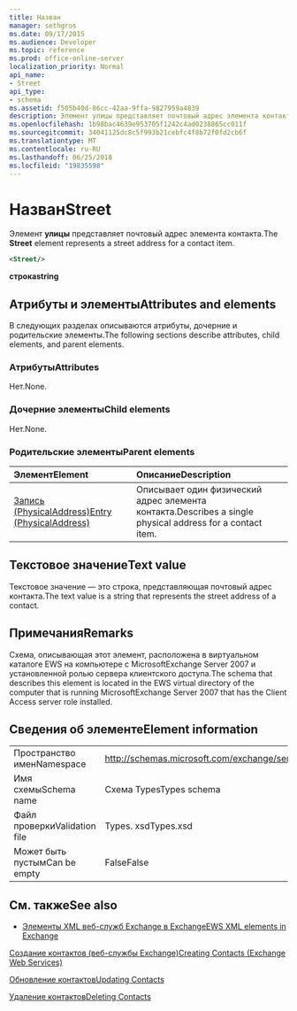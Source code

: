 ```yaml
---
title: Назван
manager: sethgros
ms.date: 09/17/2015
ms.audience: Developer
ms.topic: reference
ms.prod: office-online-server
localization_priority: Normal
api_name:
- Street
api_type:
- schema
ms.assetid: f505b40d-86cc-42aa-9ffa-9827959a4839
description: Элемент улицы представляет почтовый адрес элемента контакта.
ms.openlocfilehash: 1b98bac4639e953705f1242c4ad0238865cc011f
ms.sourcegitcommit: 34041125dc8c5f993b21cebfc4f8b72f0fd2cb6f
ms.translationtype: MT
ms.contentlocale: ru-RU
ms.lasthandoff: 06/25/2018
ms.locfileid: "19835598"
---
```

# <a name="street"></a><span data-ttu-id="c46e9-103">Назван</span><span class="sxs-lookup"><span data-stu-id="c46e9-103">Street</span></span>

<span data-ttu-id="c46e9-104">Элемент **улицы** представляет почтовый адрес элемента контакта.</span><span class="sxs-lookup"><span data-stu-id="c46e9-104">The **Street** element represents a street address for a contact item.</span></span> 
  
```xml
<Street/>
```

 <span data-ttu-id="c46e9-105">**строка**</span><span class="sxs-lookup"><span data-stu-id="c46e9-105">**string**</span></span>
## <a name="attributes-and-elements"></a><span data-ttu-id="c46e9-106">Атрибуты и элементы</span><span class="sxs-lookup"><span data-stu-id="c46e9-106">Attributes and elements</span></span>

<span data-ttu-id="c46e9-107">В следующих разделах описываются атрибуты, дочерние и родительские элементы.</span><span class="sxs-lookup"><span data-stu-id="c46e9-107">The following sections describe attributes, child elements, and parent elements.</span></span>
  
### <a name="attributes"></a><span data-ttu-id="c46e9-108">Атрибуты</span><span class="sxs-lookup"><span data-stu-id="c46e9-108">Attributes</span></span>

<span data-ttu-id="c46e9-109">Нет.</span><span class="sxs-lookup"><span data-stu-id="c46e9-109">None.</span></span>
  
### <a name="child-elements"></a><span data-ttu-id="c46e9-110">Дочерние элементы</span><span class="sxs-lookup"><span data-stu-id="c46e9-110">Child elements</span></span>

<span data-ttu-id="c46e9-111">Нет.</span><span class="sxs-lookup"><span data-stu-id="c46e9-111">None.</span></span>
  
### <a name="parent-elements"></a><span data-ttu-id="c46e9-112">Родительские элементы</span><span class="sxs-lookup"><span data-stu-id="c46e9-112">Parent elements</span></span>

|<span data-ttu-id="c46e9-113">**Элемент**</span><span class="sxs-lookup"><span data-stu-id="c46e9-113">**Element**</span></span>|<span data-ttu-id="c46e9-114">**Описание**</span><span class="sxs-lookup"><span data-stu-id="c46e9-114">**Description**</span></span>|
|:-----|:-----|
|[<span data-ttu-id="c46e9-115">Запись (PhysicalAddress)</span><span class="sxs-lookup"><span data-stu-id="c46e9-115">Entry (PhysicalAddress)</span></span>](entry-physicaladdress.md) <br/> |<span data-ttu-id="c46e9-116">Описывает один физический адрес элемента контакта.</span><span class="sxs-lookup"><span data-stu-id="c46e9-116">Describes a single physical address for a contact item.</span></span>  <br/> |
   
## <a name="text-value"></a><span data-ttu-id="c46e9-117">Текстовое значение</span><span class="sxs-lookup"><span data-stu-id="c46e9-117">Text value</span></span>

<span data-ttu-id="c46e9-118">Текстовое значение — это строка, представляющая почтовый адрес контакта.</span><span class="sxs-lookup"><span data-stu-id="c46e9-118">The text value is a string that represents the street address of a contact.</span></span>
  
## <a name="remarks"></a><span data-ttu-id="c46e9-119">Примечания</span><span class="sxs-lookup"><span data-stu-id="c46e9-119">Remarks</span></span>

<span data-ttu-id="c46e9-120">Схема, описывающая этот элемент, расположена в виртуальном каталоге EWS на компьютере с MicrosoftExchange Server 2007 и установленной ролью сервера клиентского доступа.</span><span class="sxs-lookup"><span data-stu-id="c46e9-120">The schema that describes this element is located in the EWS virtual directory of the computer that is running MicrosoftExchange Server 2007 that has the Client Access server role installed.</span></span>
  
## <a name="element-information"></a><span data-ttu-id="c46e9-121">Сведения об элементе</span><span class="sxs-lookup"><span data-stu-id="c46e9-121">Element information</span></span>

|||
|:-----|:-----|
|<span data-ttu-id="c46e9-122">Пространство имен</span><span class="sxs-lookup"><span data-stu-id="c46e9-122">Namespace</span></span>  <br/> |http://schemas.microsoft.com/exchange/services/2006/types  <br/> |
|<span data-ttu-id="c46e9-123">Имя схемы</span><span class="sxs-lookup"><span data-stu-id="c46e9-123">Schema name</span></span>  <br/> |<span data-ttu-id="c46e9-124">Схема Types</span><span class="sxs-lookup"><span data-stu-id="c46e9-124">Types schema</span></span>  <br/> |
|<span data-ttu-id="c46e9-125">Файл проверки</span><span class="sxs-lookup"><span data-stu-id="c46e9-125">Validation file</span></span>  <br/> |<span data-ttu-id="c46e9-126">Types. xsd</span><span class="sxs-lookup"><span data-stu-id="c46e9-126">Types.xsd</span></span>  <br/> |
|<span data-ttu-id="c46e9-127">Может быть пустым</span><span class="sxs-lookup"><span data-stu-id="c46e9-127">Can be empty</span></span>  <br/> |<span data-ttu-id="c46e9-128">False</span><span class="sxs-lookup"><span data-stu-id="c46e9-128">False</span></span>  <br/> |
   
## <a name="see-also"></a><span data-ttu-id="c46e9-129">См. также</span><span class="sxs-lookup"><span data-stu-id="c46e9-129">See also</span></span>



- [<span data-ttu-id="c46e9-130">Элементы XML веб-служб Exchange в Exchange</span><span class="sxs-lookup"><span data-stu-id="c46e9-130">EWS XML elements in Exchange</span></span>](ews-xml-elements-in-exchange.md)


[<span data-ttu-id="c46e9-131">Создание контактов (веб-службы Exchange)</span><span class="sxs-lookup"><span data-stu-id="c46e9-131">Creating Contacts (Exchange Web Services)</span></span>](http://msdn.microsoft.com/library/4845917e-70d1-481c-bbd7-011ec6571789%28Office.15%29.aspx)
  
[<span data-ttu-id="c46e9-132">Обновление контактов</span><span class="sxs-lookup"><span data-stu-id="c46e9-132">Updating Contacts</span></span>](http://msdn.microsoft.com/library/9a865953-b94a-4229-b632-2dee433314be%28Office.15%29.aspx)
  
[<span data-ttu-id="c46e9-133">Удаление контактов</span><span class="sxs-lookup"><span data-stu-id="c46e9-133">Deleting Contacts</span></span>](http://msdn.microsoft.com/library/fcc3dc84-cd3e-455e-a1a7-ae6921c9b588%28Office.15%29.aspx)

